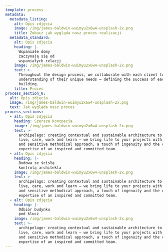 ```yaml
---
template: process
metadata:
  metadata_listing:
    alt: Opis zdjęcia
    image: /img/james-baldwin-wuimyu2x6w4-unsplash-2x.png
    title: Zobacz jak wygląda nasz proces realizacji
  metadata_standard:
    alt: Opis zdjęcia
    heading: |-
      Wspaniałe domy
      zaczynają się od 
      wspaniałych relacji
    image: /img/james-baldwin-wuimyu2x6w4-unsplash-2x.png
    text: >-
      Throughout the design process, we collaborate with each client to gain an
      understanding of their unique needs – defining the success of each
      building.
    title: Proces
process_section_0:
  alt: Opis zdjęcia
  image: /img/james-baldwin-wuimyu2x6w4-unsplash-2x.png
  text: Jak wygląda nasz proces
process_sections:
  - alt: Opis zdjęcia
    heading: Szersza Koncpecja
    image: /img/james-baldwin-wuimyu2x6w4-unsplash-2x.png
    text: >-
      archipelago: creating contextual and sustainable architecture to better
      live, care, work and learn – we bring life to your projects with a unique
      and sensitive methodical approach, a touch of ingenuity and the collective
      expertise of an inspired and committed team.
  - alt: Opis zdjęcia
    heading: |-
      Budowa ze ścisłą
      kontrolą architekta
    image: /img/james-baldwin-wuimyu2x6w4-unsplash-2x.png
    text: >-
      archipelago: creating contextual and sustainable architecture to better
      live, care, work and learn – we bring life to your projects with a unique
      and sensitive methodical approach, a touch of ingenuity and the collective
      expertise of an inspired and committed team.
  - alt: Opis zdjęcia
    heading: |-
      Odbiór budynku
      pod klucz
    image: /img/james-baldwin-wuimyu2x6w4-unsplash-2x.png
    text: >-
      archipelago: creating contextual and sustainable architecture to better
      live, care, work and learn – we bring life to your projects with a unique
      and sensitive methodical approach, a touch of ingenuity and the collective
      expertise of an inspired and committed team.
---
```



